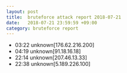 ```yaml
---
layout: post
title:  bruteforce attack report 2018-07-21
date:   2018-07-21 23:59:59 +09:00
category: bruteforce report
---
```


* 03:22 unknown[176.62.216.200]
* 04:19 unknown[91.18.16.18]
* 22:14 unknown[207.46.13.33]
* 22:38 unknown[5.189.226.100]
